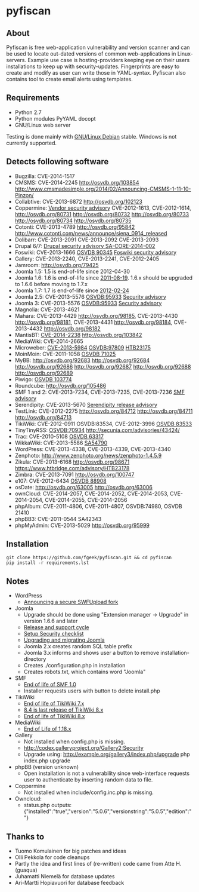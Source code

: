 pyfiscan
========

About
-----

Pyfiscan is free web-application vulnerability and version scanner and can be
used to locate out-dated versions of common web-applications in Linux-servers.
Example use case is hosting-providers keeping eye on their users installations
to keep up with security-updates. Fingerprints are easy to create and modify as
user can write those in YAML-syntax. Pyfiscan also contains tool to create
email alerts using templates.

Requirements
------------

* Python 2.7
* Python modules PyYAML docopt
* GNU/Linux web server

Testing is done mainly with [GNU/Linux Debian](http://www.debian.org/) stable.
Windows is not currently supported.

Detects following software
--------------------------

* Bugzilla: CVE-2014-1517
* CMSMS: CVE-2014-2245 http://osvdb.org/103854 http://www.cmsmadesimple.org/2014/02/Announcing-CMSMS-1-11-10-Pinzon/
* Collabtive: CVE-2013-6872 http://osvdb.org/102123
* Coppermine: [Vendor security advisory](http://forum.coppermine-gallery.net/index.php/topic,74682.0.html) CVE-2012-1613, CVE-2012-1614, http://osvdb.org/80731 http://osvdb.org/80732 http://osvdb.org/80733 http://osvdb.org/80734 http://osvdb.org/80735
* Cotonti: CVE-2013-4789 http://osvdb.org/95842 http://www.cotonti.com/news/announce/siena_0914_released
* Dolibarr: CVE-2013-2091 CVE-2013-2092 CVE-2013-2093
* Drupal 6/7: [Drupal security advisory SA-CORE-2014-002](http://drupal.org/SA-CORE-2014-002)
* Foswiki: CVE-2013-1666 [OSVDB 90345](http://osvdb.org/90345) [Foswiki security advisory](http://foswiki.org/Support/SecurityAlert-CVE-2013-1666)
* Gallery: CVE-2013-2240, CVE-2013-2241, CVE-2012-2405
* Jamroom: http://osvdb.org/79425
* Joomla 1.5: 1.5 is end-of-life since 2012-04-30
* Joomla 1.6: 1.6 is end-of-life since [2011-08-19](http://www.joomla.org/announcements/release-news/5380-joomla-170-released.html). 1.6.x should be upgraded to 1.6.6 before moving to 1.7.x
* Joomla 1.7: 1.7 is end-of-life since [2012-02-24](http://www.joomla.org/announcements/release-news/5411-joomla-175-released.html)
* Joomla 2.5: CVE-2013-5576 [OSVDB:95933](http://osvdb.org/95933) [Security advisory](http://developer.joomla.org/security/563-20130801-core-unauthorised-uploads.html)
* Joomla 3: CVE-2013-5576 [OSVDB:95933](http://osvdb.org/95933) [Security advisory](http://developer.joomla.org/security/563-20130801-core-unauthorised-uploads.html)
* Magnolia: CVE-2013-4621
* Mahara: CVE-2013-4429 http://osvdb.org/98185, CVE-2013-4430 http://osvdb.org/98181, CVE-2013-4431 http://osvdb.org/98184, CVE-2013-4432 http://osvdb.org/98182
* MantisBT: [CVE-2014-2238](http://cve.mitre.org/cgi-bin/cvename.cgi?name=CVE-2014-2238) http://osvdb.org/103842
* MediaWiki: CVE-2014-2665
* Microweber: [CVE-2013-5984](http://cve.mitre.org/cgi-bin/cvename.cgi?name=CVE-2013-5984) [OSVDB:97809](http://osvdb.org/97809) [HTB23175](https://www.htbridge.com/advisory/HTB23175)
* MoinMoin: CVE-2011-1058 [OSVDB 71025](http://osvdb.org/71025)
* MyBB: http://osvdb.org/92683 http://osvdb.org/92684 http://osvdb.org/92686 http://osvdb.org/92687 http://osvdb.org/92688 http://osvdb.org/92689
* Piwigo: [OSVDB 103774](http://osvdb.org/103774)
* Roundcube: http://osvdb.org/105486
* SMF 1 and 2: CVE-2013-7234, CVE-2013-7235, CVE-2013-7236 [SMF advisory](http://www.simplemachines.org/community/index.php?topic=512964.0)
* Serendipity: CVE-2013-5670 [Serendipity release advisory](http://blog.s9y.org/archives/250-Serendipity-1.7.3-released.html)
* TestLink: CVE-2012-2275 http://osvdb.org/84712 http://osvdb.org/84711 http://osvdb.org/84713
* TikiWiki: CVE-2012-0911 OSVDB:83534, CVE-2012-3996 [OSVDB 83533](http://osvdb.org/83533)
* TinyTinyRSS: [OSVDB:70934](http://osvdb.org/70934) http://secunia.com/advisories/43424/
* Trac: CVE-2010-5108 [OSVDB 63317](http://osvdb.org/63317)
* WikkaWiki: CVE-2013-5586 [SA54790](http://secunia.com/advisories/54790/)
* WordPress: CVE-2013-4338, CVE-2013-4339, CVE-2013-4340
* Zenphoto: http://www.zenphoto.org/news/zenphoto-1.4.5.9
* Zikula: CVE-2013-6168 http://osvdb.org/98671 https://www.htbridge.com/advisory/HTB23178
* Zimbra: CVE-2013-7091 http://osvdb.org/100747
* e107: CVE-2012-6434 [OSVDB 88908](http://osvdb.org/88908)
* osDate: http://osvdb.org/63005 http://osvdb.org/63006
* ownCloud: CVE-2014-2057, CVE-2014-2052, CVE-2014-2053, CVE-2014-2054, CVE-2014-2055, CVE-2014-2056
* phpAlbum: CVE-2011-4806, CVE-2011-4807, OSVDB:74980, OSVDB 21410
* phpBB3: CVE-2011-0544 SA42343
* phpMyAdmin: CVE-2013-5029 http://osvdb.org/95999

Installation
------------

    git clone https://github.com/fgeek/pyfiscan.git && cd pyfiscan
    pip install -r requirements.lst

Notes
-----

* WordPress
  * [Announcing a secure SWFUpload fork](http://make.wordpress.org/core/2013/06/21/secure-swfupload/)
* Joomla
  * Upgrade should be done using "Extension manager -> Upgrade" in version 1.6.6 and later
  * [Release and support cycle](http://docs.joomla.org/Release_and_support_cycle)
  * [Setup Security checklist](http://docs.joomla.org/Security_Checklist_4_-_Joomla_Setup)
  * [Upgrading and migrating Joomla](http://docs.joomla.org/Upgrading_and_Migrating_Joomla)
  * Joomla 2.x creates random SQL table prefix
  * Joomla 3.x informs and shows user a button to remove installation-directory
  * Creates ./configuration.php in installation
  * Creates robots.txt, which contains word "Joomla"
* SMF
  * [End of life of SMF 1.0](http://www.simplemachines.org/community/index.php?P=e9a84908ee7f5c03d14c5ece4b58406e&topic=472913.0)
  * Installer requests users with button to delete install.php
* TikiWiki
  * [End of life of TikiWiki 7.x](http://info.tiki.org/article182-Tiki-8-1-Now-Available-End-of-Life-for-Tiki-7-x)
  * [8.4 is last release of TikiWiki 8.x](http://info.tiki.org/article191-Tiki-Releases-8-4)
  * [End of life of TikiWiki 8.x](http://info.tiki.org/article195-Tiki-Releases-9-0)
* MediaWiki
  * [End of Life of 1.18.x](http://www.mediawiki.org/wiki/Version_lifecycle)
* Gallery
  * Not installed when config.php is missing.
  * http://codex.galleryproject.org/Gallery2:Security
  * Upgrade using:
      http://example.org/gallery3/index.php/upgrade
      php index.php upgrade
* phpBB (version unknown)
  * Open installation is not a vulnerability since web-interface requests user to authenticate by inserting random data to file.
* Coppermine
  * Not installed when include/config.inc.php is missing.
* Owncloud:
  * status.php outputs: {"installed":"true","version":"5.0.6","versionstring":"5.0.5","edition":""}


Thanks to
---------

* Tuomo Komulainen for big patches and ideas
* Olli Pekkola for code cleanups
* Partly the idea and first lines of (re-written) code came from Atte H. (guaqua)
* Juhamatti Niemelä for database updates
* Ari-Martti Hopiavuori for database feedback
